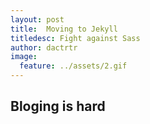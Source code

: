 ```yaml
---
layout: post
title:  Moving to Jekyll
titledesc: Fight against Sass
author: dactrtr
image:
  feature: ../assets/2.gif
---
```


## Bloging is hard